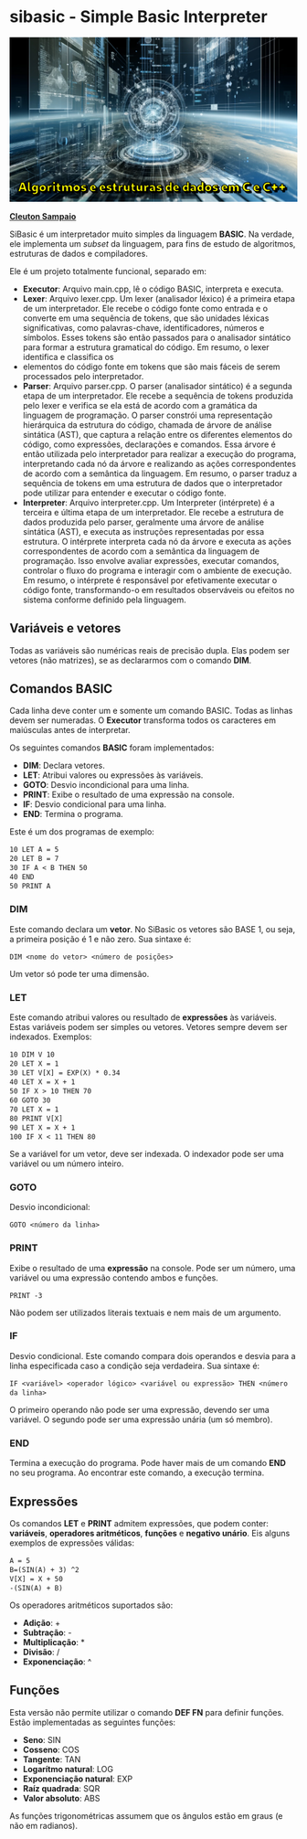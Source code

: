 # sibasic - Simple Basic Interpreter
![](thumb.png)

[**Cleuton Sampaio**](https://linkedin.com/in/cleutonsampaio)

SiBasic é um interpretador muito simples da linguagem **BASIC**. Na verdade, ele implementa um *subset* da linguagem, 
para fins de estudo de algoritmos, estruturas de dados e compiladores. 

Ele é um projeto totalmente funcional, separado em: 

- **Executor**: Arquivo main.cpp, lê o código BASIC, interpreta e executa.
- **Lexer**: Arquivo lexer.cpp. Um lexer (analisador léxico) é a primeira etapa de um interpretador. 
Ele recebe o código fonte como entrada e o converte em uma sequência de tokens, que são unidades léxicas 
significativas, como palavras-chave, identificadores, números e símbolos. Esses tokens são então passados para o 
analisador sintático para formar a estrutura gramatical do código. Em resumo, o lexer identifica e classifica os 
- elementos do código fonte em tokens que são mais fáceis de serem processados pelo interpretador.
- **Parser**: Arquivo parser.cpp. O parser (analisador sintático) é a segunda etapa de um interpretador. Ele recebe a sequência de tokens produzida pelo lexer e verifica se ela está de acordo com a gramática da linguagem de programação. O parser constrói uma representação hierárquica da estrutura do código, chamada de árvore de análise sintática (AST), que captura a relação entre os diferentes elementos do código, como expressões, declarações e comandos. Essa árvore é então utilizada pelo interpretador para realizar a execução do programa, interpretando cada nó da árvore e realizando as ações correspondentes de acordo com a semântica da linguagem. Em resumo, o parser traduz a sequência de tokens em uma estrutura de dados que o interpretador pode utilizar para entender e executar o código fonte.
- **Interpreter**: Arquivo interpreter.cpp. Um Interpreter (intérprete) é a terceira e última etapa de um interpretador. Ele recebe a estrutura de dados produzida pelo parser, geralmente uma árvore de análise sintática (AST), e executa as instruções representadas por essa estrutura. O intérprete interpreta cada nó da árvore e executa as ações correspondentes de acordo com a semântica da linguagem de programação. Isso envolve avaliar expressões, executar comandos, controlar o fluxo do programa e interagir com o ambiente de execução. Em resumo, o intérprete é responsável por efetivamente executar o código fonte, transformando-o em resultados observáveis ou efeitos no sistema conforme definido pela linguagem.

## Variáveis e vetores

Todas as variáveis são numéricas reais de precisão dupla. Elas podem ser vetores (não matrizes), se as declararmos com o comando **DIM**.

## Comandos BASIC

Cada linha deve conter um e somente um comando BASIC. Todas as linhas devem ser numeradas. 
O **Executor** transforma todos os caracteres em maiúsculas antes de interpretar.

Os seguintes comandos **BASIC** foram implementados: 

- **DIM**: Declara vetores.
- **LET**: Atribui valores ou expressões às variáveis.
- **GOTO**: Desvio incondicional para uma linha. 
- **PRINT**: Exibe o resultado de uma expressão na console.
- **IF**: Desvio condicional para uma linha.
- **END**: Termina o programa.

Este é um dos programas de exemplo: 
```basic
10 LET A = 5
20 LET B = 7
30 IF A < B THEN 50
40 END
50 PRINT A
```

### DIM

Este comando declara um **vetor**. No SiBasic os vetores são BASE 1, ou seja, a primeira posição é 1 e não zero. Sua sintaxe é: 
```basic
DIM <nome do vetor> <número de posições>
```

Um vetor só pode ter uma dimensão.

### LET

Este comando atribui valores ou resultado de **expressões** às variáveis. Estas variáveis podem ser simples ou vetores. Vetores sempre devem ser indexados. Exemplos: 
```basic
10 DIM V 10
20 LET X = 1
30 LET V[X] = EXP(X) * 0.34
40 LET X = X + 1
50 IF X > 10 THEN 70
60 GOTO 30
70 LET X = 1
80 PRINT V[X]
90 LET X = X + 1
100 IF X < 11 THEN 80
```

Se a variável for um vetor, deve ser indexada. O indexador pode ser uma variável ou um número inteiro.

### GOTO

Desvio incondicional: 
```basic
GOTO <número da linha>
```

### PRINT

Exibe o resultado de uma **expressão** na console. Pode ser um número, uma variável ou uma expressão contendo ambos e funções.
```basic
PRINT -3
```

Não podem ser utilizados literais textuais e nem mais de um argumento. 

### IF

Desvio condicional. Este comando compara dois operandos e desvia para a linha especificada caso a condição seja verdadeira. Sua sintaxe é: 
```basic
IF <variável> <operador lógico> <variável ou expressão> THEN <número da linha>
```

O primeiro operando não pode ser uma expressão, devendo ser uma variável. O segundo pode ser uma expressão unária (um só membro).

### END

Termina a execução do programa. Pode haver mais de um comando **END** no seu programa. Ao encontrar este comando, a execução termina.

## Expressões

Os comandos **LET** e **PRINT** admitem expressões, que podem conter: **variáveis**, **operadores aritméticos**, **funções** e **negativo unário**.
Eis alguns exemplos de expressões válidas: 
```basic
A = 5
B=(SIN(A) + 3) ^2
V[X] = X + 50
-(SIN(A) + B)
```

Os operadores aritméticos suportados são: 
- **Adição**: +
- **Subtração**: -
- **Multiplicação**: *
- **Divisão**: /
- **Exponenciação**: ^

## Funções

Esta versão não permite utilizar o comando **DEF FN** para definir funções. Estão implementadas as seguintes funções: 

- **Seno**: SIN
- **Cosseno**: COS
- **Tangente**: TAN
- **Logarítmo natural**: LOG
- **Exponenciação natural**: EXP
- **Raíz quadrada**: SQR
- **Valor absoluto**: ABS

As funções trigonométricas assumem que os ângulos estão em graus (e não em radianos).
